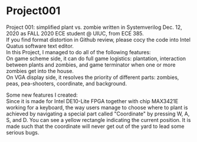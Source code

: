 # Project001
Project 001: simplified plant vs. zombie written in Systemverilog 
Dec. 12, 2020 as FALL 2020 ECE student @ UIUC, from ECE 385.  
If you find format distortion in Github review, please cocy the code into Intel Quatus software text editor.  
In this Project, I managed to do all of the following features:  
On game scheme side, it can do full game logistics: plantation, interaction between plants and zombies, and game terminator when one or more zombies get into the house.  
On VGA display side, it resolves the priority of different parts: zombies, peas, pea-shooters, coordinate, and background.  

Some new features I created:  
Since it is made for Intel DE10-Lite FPGA together with chip MAX3421E working for a keyboard, the way users manage to choose where to plant is achieved by navigating a special part called "Coordinate" by pressing W, A, S, and D. You can see a yellow rectangle indicating the current position. It is made such that the coordinate will never get out of the yard to lead some serious bugs.  
